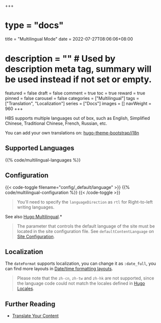 +++
# type = "docs"
title = "Multilingual Mode"
date = 2022-07-27T08:06:06+08:00
# description = "" # Used by description meta tag, summary will be used instead if not set or empty.
featured = false
draft = false
comment = true
toc = true
reward = true
pinned = false
carousel = false
categories = ["Multilingual"]
tags = ["Translation", "Localization"]
series = ["Docs"]
images = []
navWeight = 960
+++

HBS supports multiple languages out of box, such as English, Simplified Chinese, Traditional Chinese, French, Russian, etc.

You can add your own translations on: [hugo-theme-bootstrap/i18n](https://github.com/razonyang/hugo-theme-bootstrap/tree/master/i18n)

<!--more-->

## Supported Languages

{{% code/multilingual-languages %}}

## Configuration

{{< code-toggle filename="config/_default/language" >}}
{{% code/multilingual-configuration %}}
{{< /code-toggle >}}

> You'll need to specify the `languageDirection` as `rtl` for Right-to-left writing languages.

See also [Hugo Multilingual](https://gohugo.io/content-management/multilingual/).*

> The parameter that controls the default language of the site must be located in the site configuration file. See `defaultContentLanguage` on [Site Configuration](https://ingvdboom-notes.netlify.app/v1/en/docs/configuration/site/).

## Localization

The `dateFormat` supports localization, you can change it as `:date_full`, you can find more layouts in [Date/time formatting layouts](https://gohugo.io/functions/dateformat/#datetime-formatting-layouts).

> Please note that the `zh-cn`, `zh-tw` and `zh-hk` are not supported, since the language code could not match the locales defined in [Hugo Locales](https://github.com/gohugoio/locales).

## Further Reading

- [Translate Your Content](https://gohugo.io/content-management/multilingual/#translate-your-content)
